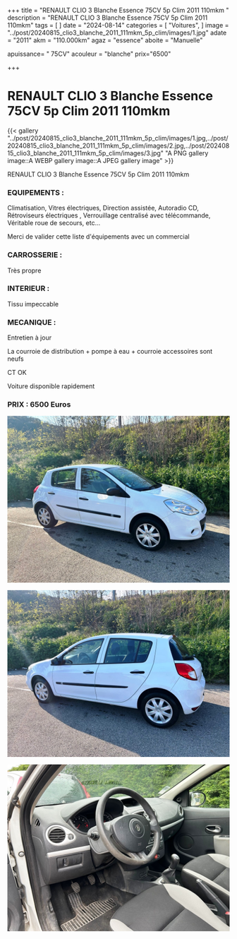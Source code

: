 +++
title = "RENAULT CLIO 3 Blanche Essence 75CV 5p Clim 2011 110mkm "
description = "RENAULT CLIO 3 Blanche Essence 75CV 5p Clim 2011 110mkm"
tags = [
]
date = "2024-08-14"
categories = [
    "Voitures",
]
image = "../post/20240815_clio3_blanche_2011_111mkm_5p_clim/images/1.jpg"
adate = "2011"
akm = "110.000km"
agaz = "essence"
aboite = "Manuelle"

apuissance= " 75CV"
acouleur = "blanche"
prix="6500"

+++

# RENAULT CLIO 3 Blanche Essence 75CV 5p Clim 2011 110mkm

{{< gallery "../post/20240815_clio3_blanche_2011_111mkm_5p_clim/images/1.jpg,../post/20240815_clio3_blanche_2011_111mkm_5p_clim/images/2.jpg,../post/20240815_clio3_blanche_2011_111mkm_5p_clim/images/3.jpg" "A PNG gallery image::A WEBP gallery image::A JPEG gallery image" >}}


RENAULT CLIO 3 Blanche Essence 75CV 5p Clim 2011 110mkm

### EQUIPEMENTS :
Climatisation, Vitres électriques, Direction assistée, Autoradio CD, Rétroviseurs électriques , Verrouillage centralisé avec télécommande, Véritable roue de secours, etc...

Merci de valider cette liste d'équipements avec un commercial



### CARROSSERIE :
Très propre 


### INTERIEUR :
Tissu impeccable

### MECANIQUE :
Entretien à jour

La courroie de distribution + pompe à eau + courroie accessoires sont neufs

CT OK

Voiture disponible rapidement


### PRIX : 6500 Euros


<!-- more -->


![](images/1.jpg)

![](images/2.jpg)

![](images/3.jpg)

